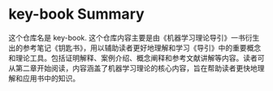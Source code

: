 # key-book Summary

这个仓库名是 key-book. 这个仓库内容主要是由《机器学习理论导引》一书衍生出的参考笔记《钥匙书》，用以辅助读者更好地理解和学习《导引》中的重要概念和理论工具。包括证明解释、案例介绍、概念阐释和参考文献讲解等内容。读者可从第二章开始阅读，内容涵盖了机器学习理论的核心内容，旨在帮助读者更快地理解和应用书中的知识。